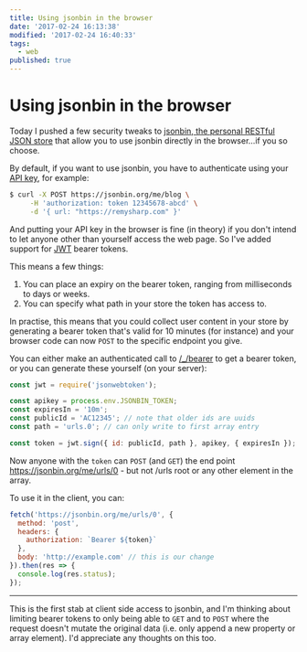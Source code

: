 ```yaml
---
title: Using jsonbin in the browser
date: '2017-02-24 16:13:38'
modified: '2017-02-24 16:40:33'
tags:
  - web
published: true
---
```

# Using jsonbin in the browser

Today I pushed a few security tweaks to [jsonbin, the personal RESTful JSON store](https://jsonbin.org) that allow you to use jsonbin directly in the browser…if you so choose.

<!--more-->

By default, if you want to use jsonbin, you have to authenticate using your [API key](https://jsonbin.org/_me/apikey), for example:

```bash
$ curl -X POST https://jsonbin.org/me/blog \
     -H 'authorization: token 12345678-abcd' \
     -d '{ url: "https://remysharp.com" }'
```

And putting your API key in the browser is fine (in theory) if you don't intend to let anyone other than yourself access the web page. So I've added support for [JWT](https://jwt.io) bearer tokens.

This means a few things:

1. You can place an expiry on the bearer token, ranging from milliseconds to days or weeks.
2. You can specify what path in your store the token has access to.

In practise, this means that you could collect user content in your store by generating a bearer token that's valid for 10 minutes (for instance) and your browser code can now `POST` to the specific endpoint you give.

You can either make an authenticated call to [/_/bearer](https://jsonbin.org/_/bearer) to get a bearer token, or you can generate these yourself (on your server):

```js
const jwt = require('jsonwebtoken');

const apikey = process.env.JSONBIN_TOKEN;
const expiresIn = '10m';
const publicId = 'AC12345'; // note that older ids are uuids
const path = 'urls.0'; // can only write to first array entry

const token = jwt.sign({ id: publicId, path }, apikey, { expiresIn });
```

Now anyone with the `token` can `POST` (and `GET`) the end point https://jsonbin.org/me/urls/0 - but not /urls root or any other element in the array.

To use it in the client, you can:

```js
fetch('https://jsonbin.org/me/urls/0', {
  method: 'post',
  headers: {
    authorization: `Bearer ${token}`
  },
  body: 'http://example.com' // this is our change
}).then(res => {
  console.log(res.status);
});
```

---

This is the first stab at client side access to jsonbin, and I'm thinking about limiting bearer tokens to only being able to `GET` and to `POST` where the request doesn't mutate the original data (i.e. only append a new property or array element). I'd appreciate any thoughts on this too.
